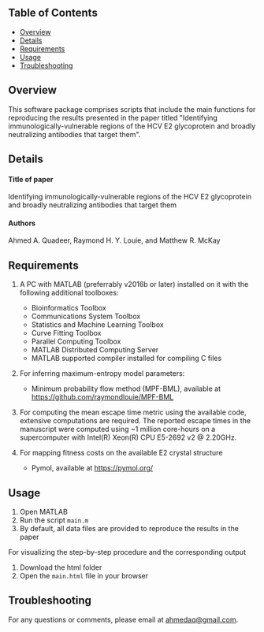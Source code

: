 ## Table of Contents
*  [Overview](#overview)
*  [Details](#details)
*  [Requirements](#requirements)
*  [Usage](#usage)
*  [Troubleshooting](#troubleshooting)

## Overview
This software package comprises scripts that include the main functions for reproducing the results presented in the paper titled "Identifying immunologically-vulnerable regions of the HCV E2 glycoprotein and broadly neutralizing antibodies that target them".


## Details
#### Title of paper
Identifying immunologically-vulnerable regions of the HCV E2 glycoprotein and broadly neutralizing antibodies that target them
#### Authors
Ahmed A. Quadeer, Raymond H. Y. Louie, and Matthew R. McKay

## Requirements
1.  A PC with MATLAB (preferrably v2016b or later) installed on it with the following additional toolboxes:
    * Bioinformatics Toolbox
    * Communications System Toolbox
    * Statistics and Machine Learning Toolbox
    * Curve Fitting Toolbox
    * Parallel Computing Toolbox
    * MATLAB Distributed Computing Server
    * MATLAB supported compiler installed for compiling C files
 
2.  For inferring maximum-entropy model parameters:
    * Minimum probability flow method (MPF-BML), available at https://github.com/raymondlouie/MPF-BML 
    
3.  For computing the mean escape time metric using the available code, extensive computations are required. The reported escape times in the manuscript were computed using ~1 million core-hours on a supercomputer with Intel(R) Xeon(R) CPU E5-2692 v2 @ 2.20GHz.
 
4.  For mapping fitness costs on the available E2 crystal structure
    * Pymol, available at https://pymol.org/     

## Usage
1.  Open MATLAB
2.  Run the script ```main.m```
3.  By default, all data files are provided to reproduce the results in the paper


For visualizing the step-by-step procedure and the corresponding output
1. Download the html folder
2. Open the ```main.html``` file in your browser

## Troubleshooting
For any questions or comments, please email at ahmedaq@gmail.com. 
